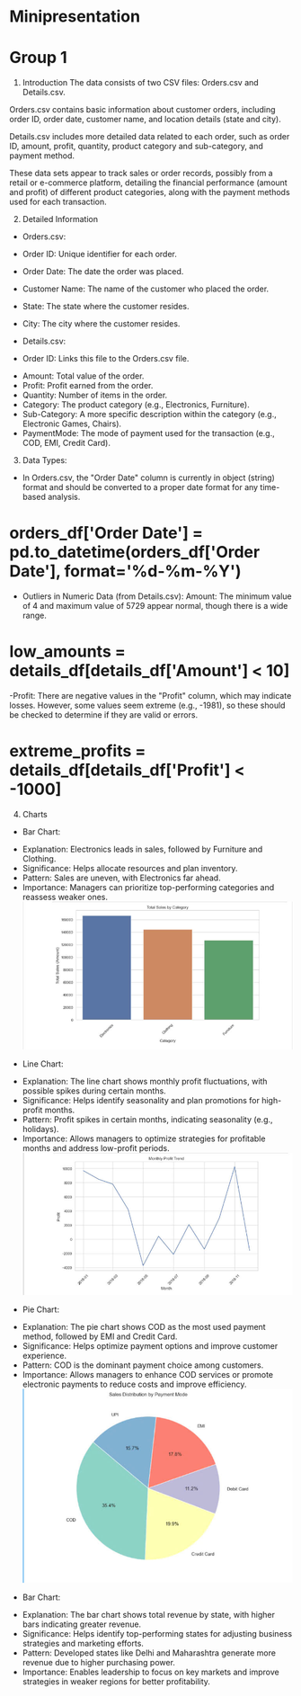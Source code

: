 # Minipresentation
# Group 1 
1. Introduction
The data consists of two CSV files: Orders.csv and Details.csv.

Orders.csv contains basic information about customer orders, including order ID, order date, customer name, and location details (state and city).

Details.csv includes more detailed data related to each order, such as order ID, amount, profit, quantity, product category and sub-category, and payment method.

These data sets appear to track sales or order records, possibly from a retail or e-commerce platform, detailing the financial performance (amount and profit) of different product categories, along with the payment methods used for each transaction.

2. Detailed Information
   
- Orders.csv:
+ Order ID: Unique identifier for each order.
+ Order Date: The date the order was placed.
+ Customer Name: The name of the customer who placed the order.
+ State: The state where the customer resides.
+ City: The city where the customer resides.
  
+ Details.csv:
- Order ID: Links this file to the Orders.csv file.
+ Amount: Total value of the order.
+ Profit: Profit earned from the order.
+ Quantity: Number of items in the order.
+ Category: The product category (e.g., Electronics, Furniture).
+ Sub-Category: A more specific description within the category (e.g., Electronic Games, Chairs).
+ PaymentMode: The mode of payment used for the transaction (e.g., COD, EMI, Credit Card).

3. Data Types:
- In Orders.csv, the "Order Date" column is currently in object (string) format and should be converted 
to a proper date format for any time-based analysis.
# orders_df['Order Date'] = pd.to_datetime(orders_df['Order Date'], format='%d-%m-%Y')

- Outliers in Numeric Data (from Details.csv): Amount: The minimum value of 4 and maximum value of 5729 appear normal, though there is a wide range.
# low_amounts = details_df[details_df['Amount'] < 10]

-Profit: There are negative values in the "Profit" column, which may indicate losses. However, some values seem extreme (e.g., -1981), so these should be checked to determine if they are valid or errors.
# extreme_profits = details_df[details_df['Profit'] < -1000]

4. Charts
- Bar Chart:
+ Explanation: Electronics leads in sales, followed by Furniture and Clothing.
+ Significance: Helps allocate resources and plan inventory.
+ Pattern: Sales are uneven, with Electronics far ahead.
+ Importance: Managers can prioritize top-performing categories and reassess weaker ones.
![Bar Chart](image/bar.jpg)

- Line Chart:
+ Explanation: The line chart shows monthly profit fluctuations, with possible spikes during certain months.
+ Significance: Helps identify seasonality and plan promotions for high-profit months.
+ Pattern: Profit spikes in certain months, indicating seasonality (e.g., holidays).
+ Importance: Allows managers to optimize strategies for profitable months and address low-profit periods.
![Line Chart](image/line.jpg)

- Pie Chart:
+ Explanation: The pie chart shows COD as the most used payment method, followed by EMI and Credit Card.
+ Significance: Helps optimize payment options and improve customer experience.
+ Pattern: COD is the dominant payment choice among customers.
+ Importance: Allows managers to enhance COD services or promote electronic payments to reduce costs and improve efficiency.
![Pie Chart](image/pie.jpg)

- Bar Chart:
+ Explanation: The bar chart shows total revenue by state, with higher bars indicating greater revenue.
+ Significance: Helps identify top-performing states for adjusting business strategies and marketing efforts.
+ Pattern: Developed states like Delhi and Maharashtra generate more revenue due to higher purchasing power.
+ Importance: Enables leadership to focus on key markets and improve strategies in weaker regions for better profitability.
